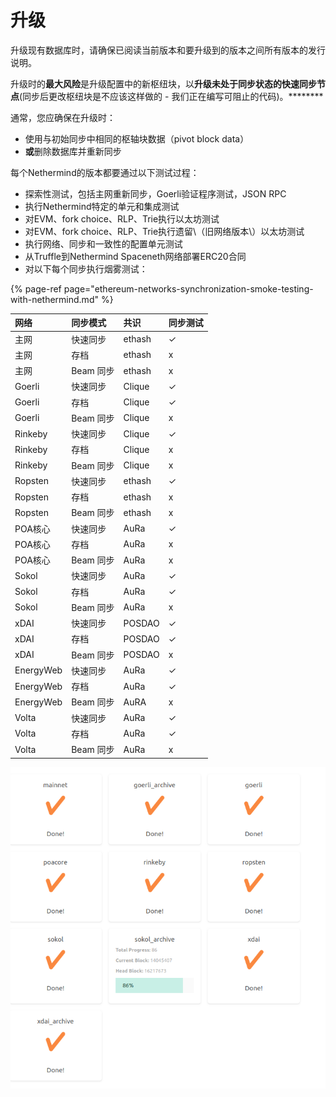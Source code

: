 # 升级

升级现有数据库时，请确保已阅读当前版本和要升级到的版本之间所有版本的发行说明。

升级时的**最大风险**是升级配置中的新枢纽块，以**升级未处于同步状态的快速同步节点**\(同步后更改枢纽块是不应该这样做的 - 我们正在编写可阻止的代码\)。********

通常，您应确保在升级时：

* 使用与初始同步中相同的枢轴块数据（pivot block data）
* **或**删除数据库并重新同步

每个Nethermind的版本都要通过以下测试过程：

* 探索性测试，包括主网重新同步，Goerli验证程序测试，JSON RPC
* 执行Nethermind特定的单元和集成测试
* 对EVM、fork choice、RLP、Trie执行以太坊测试
* 对EVM、fork choice、RLP、Trie执行遗留\（旧网络版本\）以太坊测试
* 执行网络、同步和一致性的配置单元测试
* 从Truffle到Nethermind Spaceneth网络部署ERC20合同
* 对以下每个同步执行烟雾测试：

{% page-ref page="ethereum-networks-synchronization-smoke-testing-with-nethermind.md" %}

| 网络 | 同步模式 | 共识 | 同步测试 |
| :--- | :--- | :--- | :--- |
| 主网 | 快速同步 | ethash | ✓ |
| 主网 | 存档 | ethash | x |
| 主网 | Beam 同步 | ethash | x |
| Goerli | 快速同步 | Clique | ✓ |
| Goerli | 存档 | Clique | ✓ |
| Goerli | Beam 同步 | Clique | x |
| Rinkeby | 快速同步 | Clique | ✓ |
| Rinkeby | 存档 | Clique | x |
| Rinkeby | Beam 同步 | Clique | x |
| Ropsten | 快速同步 | ethash | ✓ |
| Ropsten | 存档 | ethash | x |
| Ropsten | Beam 同步 | ethash | x |
| POA核心 | 快速同步 | AuRa | ✓ |
| POA核心 | 存档 | AuRa | x |
| POA核心 | Beam 同步 | AuRa | x |
| Sokol | 快速同步 | AuRa | ✓ |
| Sokol | 存档 | AuRa | ✓ |
| Sokol | Beam 同步 | AuRa | x |
| xDAI | 快速同步 | POSDAO | ✓ |
| xDAI | 存档 | POSDAO | ✓ |
| xDAI | Beam 同步 | POSDAO | x |
| EnergyWeb | 快速同步 | AuRa | ✓ |
| EnergyWeb | 存档 | AuRa | ✓ |
| EnergyWeb | Beam 同步 | AuRA | x |
| Volta | 快速同步 | AuRa | ✓ |
| Volta | 存档 | AuRa | ✓ |
| Volta | Beam 同步 | AuRa | x |

![Example of sync test results](../.gitbook/assets/image%20%2893%29.png)

